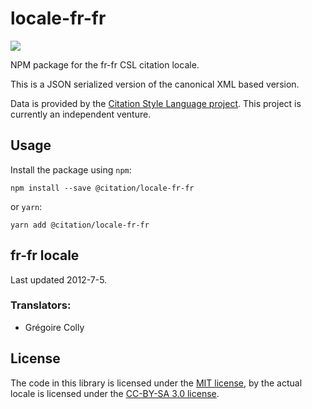 # locale-fr-fr

[![](https://badgen.net/npm/v/@citation/locale-fr-fr)](https://npmjs.org/package/@citation/locale-fr-fr)

NPM package for the fr-fr CSL citation locale.

This is a JSON serialized version of the canonical XML based version.

Data is provided by the [Citation Style Language project](https://citationstyles.org).
This project is currently an independent venture.

## Usage
Install the package using `npm`:

```shell
npm install --save @citation/locale-fr-fr
```

or `yarn`:

```shell
yarn add @citation/locale-fr-fr
```

## fr-fr locale
Last updated 2012-7-5.

### Translators: 
- Grégoire Colly

## License
The code in this library is licensed under the [MIT license][mit], by the actual locale is licensed under the [CC-BY-SA 3.0 license][cc-by-sa-3.0].

[mit]: https://opensource.org/licenses/MIT
[cc-by-sa-3.0]: https://creativecommons.org/licenses/by-sa/3.0/
